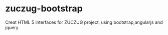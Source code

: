 # zuczug-bootstrap
Creat HTML 5 interfaces for ZUCZUG project, using bootstrap,angularjs and jquery
